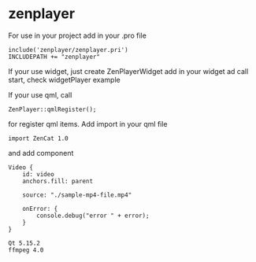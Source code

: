 # zenplayer

For use in your project add in your .pro file 

``` 
include('zenplayer/zenplayer.pri')
INCLUDEPATH += "zenplayer"
```

If your use widget, just create ZenPlayerWidget add in your widget ad call start, check widgetPlayer example

If your use qml, call 

```
ZenPlayer::qmlRegister();
```

for register qml items. Add import in your qml file

```
import ZenCat 1.0
```

and add component

```
Video {
    id: video
    anchors.fill: parent

    source: "./sample-mp4-file.mp4"

    onError: {
        console.debug("error " + error);
    }
}
```

```
Qt 5.15.2
ffmpeg 4.0
```
